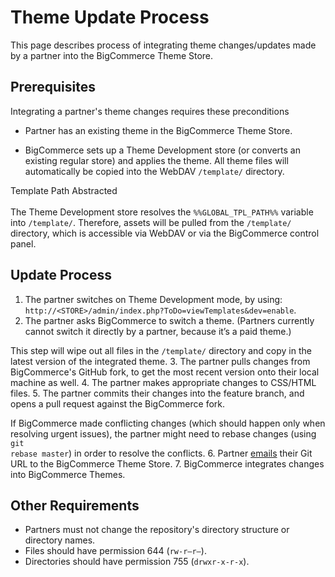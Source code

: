 # <span class="jumptarget"> Theme Update Process </span>

This page describes process of integrating theme changes/updates made by a partner into the BigCommerce Theme Store.

## <span class="jumptarget"> Prerequisites </span>

Integrating a partner's theme changes requires these preconditions

*   Partner has an existing theme in the BigCommerce Theme Store.

*   BigCommerce sets up a Theme Development store (or converts an existing regular store) and applies the theme. All theme files will automatically be copied into the WebDAV `/template/` directory.

<aside class="notice">
<span class="aside-notice-hd">Template Path Abstracted</span>
<br><br>
The Theme Development store resolves the <code>%%GLOBAL_TPL_PATH%%</code> variable into <code>/template/</code>. Therefore, assets will be pulled from the <code>/template/</code> directory, which is accessible via WebDAV or via the BigCommerce control panel.
</aside>

## <span class="jumptarget"> Update Process </span>

1.  The partner switches on Theme Development mode, by using:  
`http://<STORE>/admin/index.php?ToDo=viewTemplates&dev=enable`.
2.  The partner asks BigCommerce to switch a theme. (Partners currently cannot switch it directly by a partner, because it’s a paid theme.)
	<aside class="error">
This step will wipe out all files in the `/template/` directory and copy in the latest version of the integrated theme.
	</aside>
3.  The partner pulls changes from BigCommerce's GitHub fork, to get the most recent version onto their local machine as well.
4.  The partner makes appropriate changes to CSS/HTML files.
5.  The partner commits their changes into the feature branch, and opens a pull request against the BigCommerce fork.
	<aside class="warning">
If BigCommerce made conflicting changes (which should happen only when resolving urgent issues), the partner might need to rebase changes (using <code>git rebase master</code>) in order to resolve the conflicts.
6.  Partner [emails](mailto:themestore@bigcommerce.com) their Git URL to the BigCommerce Theme Store.
7.  BigCommerce integrates changes into BigCommerce Themes.

## <span class="jumptarget"> Other Requirements </span>

*   Partners must not change the repository's directory structure or directory names.
*   Files should have permission 644 (`rw-r–r–`).
*   Directories should have permission 755 (`drwxr-x-r-x`).